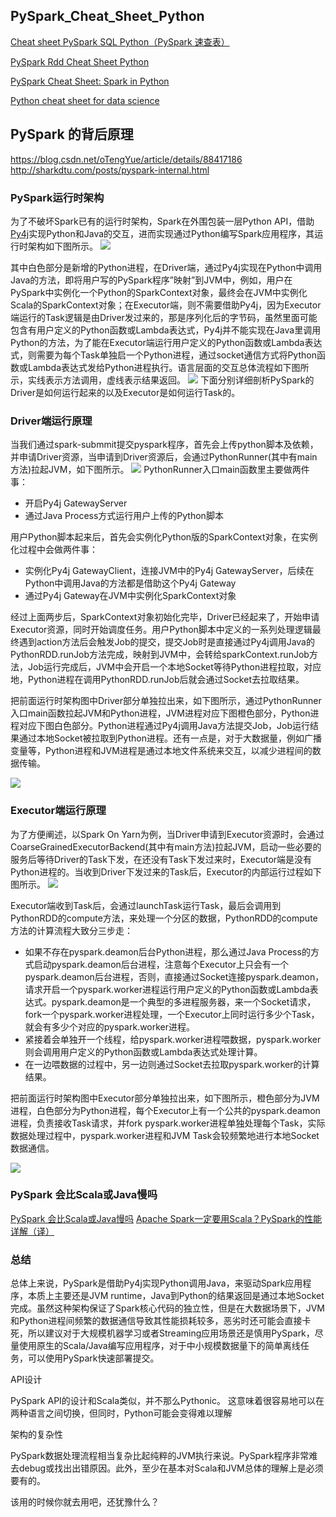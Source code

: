 


## PySpark_Cheat_Sheet_Python
[Cheat sheet PySpark SQL Python（PySpark 速查表）](https://www.cnblogs.com/sandy-t/p/8917938.html)

[PySpark Rdd Cheat Sheet Python](https://blog.csdn.net/dfciw9355481/article/details/101292262)

[PySpark Cheat Sheet: Spark in Python](https://www.datacamp.com/community/blog/pyspark-cheat-sheet-python)


[Python cheat sheet for data science](https://www.micronbot.com/Data-Science/Python-cheat-sheet-for-data-science.html)

## PySpark 的背后原理
https://blog.csdn.net/oTengYue/article/details/88417186
http://sharkdtu.com/posts/pyspark-internal.html
### PySpark运行时架构
为了不破坏Spark已有的运行时架构，Spark在外围包装一层Python API，借助[Py4j](https://www.py4j.org/)实现Python和Java的交互，进而实现通过Python编写Spark应用程序，其运行时架构如下图所示。
![](img/pyspark-1.png)

其中白色部分是新增的Python进程，在Driver端，通过Py4j实现在Python中调用Java的方法，即将用户写的PySpark程序”映射”到JVM中，例如，用户在PySpark中实例化一个Python的SparkContext对象，最终会在JVM中实例化Scala的SparkContext对象；在Executor端，则不需要借助Py4j，因为Executor端运行的Task逻辑是由Driver发过来的，那是序列化后的字节码，虽然里面可能包含有用户定义的Python函数或Lambda表达式，Py4j并不能实现在Java里调用Python的方法，为了能在Executor端运行用户定义的Python函数或Lambda表达式，则需要为每个Task单独启一个Python进程，通过socket通信方式将Python函数或Lambda表达式发给Python进程执行。语言层面的交互总体流程如下图所示，实线表示方法调用，虚线表示结果返回。
![](img/pyspark-call.png)
下面分别详细剖析PySpark的Driver是如何运行起来的以及Executor是如何运行Task的。

### Driver端运行原理
当我们通过spark-submmit提交pyspark程序，首先会上传python脚本及依赖，并申请Driver资源，当申请到Driver资源后，会通过PythonRunner(其中有main方法)拉起JVM，如下图所示。
![](img/pyspark-driver-runtime.png)
PythonRunner入口main函数里主要做两件事：

- 开启Py4j GatewayServer
- 通过Java Process方式运行用户上传的Python脚本

用户Python脚本起来后，首先会实例化Python版的SparkContext对象，在实例化过程中会做两件事：

- 实例化Py4j GatewayClient，连接JVM中的Py4j GatewayServer，后续在Python中调用Java的方法都是借助这个Py4j Gateway
- 通过Py4j Gateway在JVM中实例化SparkContext对象

经过上面两步后，SparkContext对象初始化完毕，Driver已经起来了，开始申请Executor资源，同时开始调度任务。用户Python脚本中定义的一系列处理逻辑最终遇到action方法后会触发Job的提交，提交Job时是直接通过Py4j调用Java的PythonRDD.runJob方法完成，映射到JVM中，会转给sparkContext.runJob方法，Job运行完成后，JVM中会开启一个本地Socket等待Python进程拉取，对应地，Python进程在调用PythonRDD.runJob后就会通过Socket去拉取结果。

把前面运行时架构图中Driver部分单独拉出来，如下图所示，通过PythonRunner入口main函数拉起JVM和Python进程，JVM进程对应下图橙色部分，Python进程对应下图白色部分。Python进程通过Py4j调用Java方法提交Job，Job运行结果通过本地Socket被拉取到Python进程。还有一点是，对于大数据量，例如广播变量等，Python进程和JVM进程是通过本地文件系统来交互，以减少进程间的数据传输。

![](img/pyspark-driver.png)

### Executor端运行原理

为了方便阐述，以Spark On Yarn为例，当Driver申请到Executor资源时，会通过CoarseGrainedExecutorBackend(其中有main方法)拉起JVM，启动一些必要的服务后等待Driver的Task下发，在还没有Task下发过来时，Executor端是没有Python进程的。当收到Driver下发过来的Task后，Executor的内部运行过程如下图所示。
![](img/pyspark-executor-runtime.png)

Executor端收到Task后，会通过launchTask运行Task，最后会调用到PythonRDD的compute方法，来处理一个分区的数据，PythonRDD的compute方法的计算流程大致分三步走：

- 如果不存在pyspark.deamon后台Python进程，那么通过Java Process的方式启动pyspark.deamon后台进程，注意每个Executor上只会有一个pyspark.deamon后台进程，否则，直接通过Socket连接pyspark.deamon，请求开启一个pyspark.worker进程运行用户定义的Python函数或Lambda表达式。pyspark.deamon是一个典型的多进程服务器，来一个Socket请求，fork一个pyspark.worker进程处理，一个Executor上同时运行多少个Task，就会有多少个对应的pyspark.worker进程。
- 紧接着会单独开一个线程，给pyspark.worker进程喂数据，pyspark.worker则会调用用户定义的Python函数或Lambda表达式处理计算。
- 在一边喂数据的过程中，另一边则通过Socket去拉取pyspark.worker的计算结果。

把前面运行时架构图中Executor部分单独拉出来，如下图所示，橙色部分为JVM进程，白色部分为Python进程，每个Executor上有一个公共的pyspark.deamon进程，负责接收Task请求，并fork pyspark.worker进程单独处理每个Task，实际数据处理过程中，pyspark.worker进程和JVM Task会较频繁地进行本地Socket数据通信。

![](img/pyspark-executor.png)

### PySpark 会比Scala或Java慢吗
[PySpark 会比Scala或Java慢吗](https://www.jianshu.com/p/b2119839a18a)
[Apache Spark一定要用Scala？PySpark的性能详解（译）](https://zhuanlan.zhihu.com/p/79543031)

### 总结

总体上来说，PySpark是借助Py4j实现Python调用Java，来驱动Spark应用程序，本质上主要还是JVM runtime，Java到Python的结果返回是通过本地Socket完成。虽然这种架构保证了Spark核心代码的独立性，但是在大数据场景下，JVM和Python进程间频繁的数据通信导致其性能损耗较多，恶劣时还可能会直接卡死，所以建议对于大规模机器学习或者Streaming应用场景还是慎用PySpark，尽量使用原生的Scala/Java编写应用程序，对于中小规模数据量下的简单离线任务，可以使用PySpark快速部署提交。

API设计

PySpark API的设计和Scala类似，并不那么Pythonic。 这意味着很容易地可以在两种语言之间切换，但同时，Python可能会变得难以理解

架构的复杂性

PySpark数据处理流程相当复杂比起纯粹的JVM执行来说。PySpark程序非常难去debug或找出出错原因。此外，至少在基本对Scala和JVM总体的理解上是必须要有的。

该用的时候你就去用吧，还犹豫什么？

